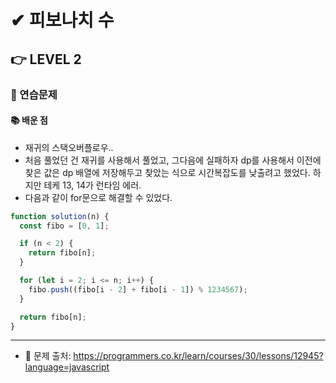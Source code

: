 # ✔ 피보나치 수

## 👉 LEVEL 2

### 🎯 연습문제

#### 📚 배운 점
- 재귀의 스택오버플로우..
- 처음 풀었던 건 재귀를 사용해서 풀었고, 그다음에 실패하자 dp를 사용해서 이전에 찾은 값은 dp 배열에 저장해두고 찾았는 식으로 시간복잡도를 낮출려고 했었다. 하지만 테케 13, 14가 런타임 에러.
- 다음과 같이 for문으로 해결할 수 있었다.

```js
function solution(n) {
  const fibo = [0, 1];

  if (n < 2) {
    return fibo[n];
  }

  for (let i = 2; i <= n; i++) {
    fibo.push((fibo[i - 2] + fibo[i - 1]) % 1234567);
  }

  return fibo[n];
}
```

---

- 📌 문제 출처: https://programmers.co.kr/learn/courses/30/lessons/12945?language=javascript
